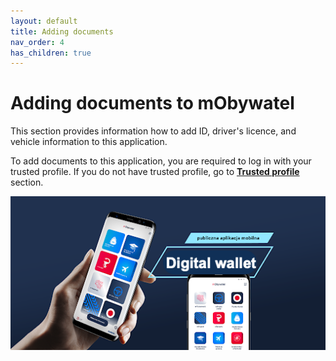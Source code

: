 ```yaml
---
layout: default
title: Adding documents
nav_order: 4
has_children: true
---
```



# Adding documents to mObywatel

This section provides information how to add ID, driver's licence, and vehicle information to this application.

To add documents to this application, you are required to log in with your trusted profile. If you do not have trusted profile, go to [**Trusted profile**](trustedprofile.md) section.

![digital wallet](../assets/images/digitalw.png)